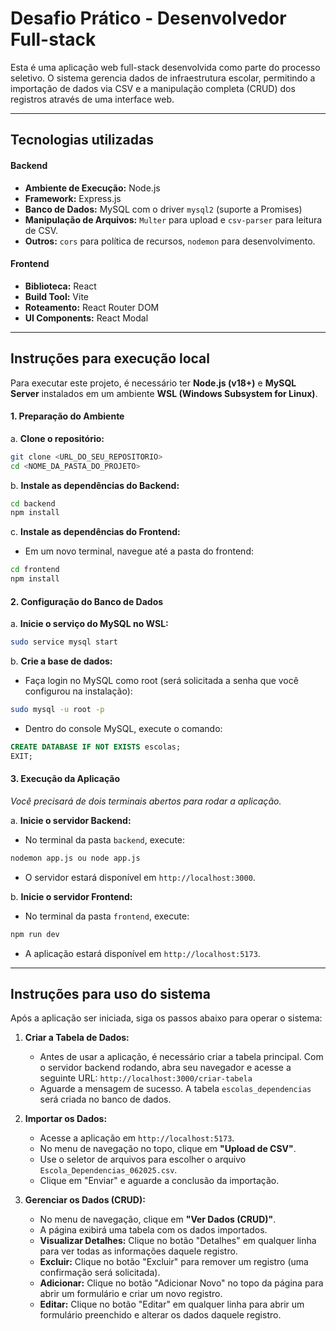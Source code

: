 # Desafio Prático - Desenvolvedor Full-stack

Esta é uma aplicação web full-stack desenvolvida como parte do processo seletivo. O sistema gerencia dados de infraestrutura escolar, permitindo a importação de dados via CSV e a manipulação completa (CRUD) dos registros através de uma interface web.

---

## Tecnologias utilizadas

#### **Backend**
* **Ambiente de Execução:** Node.js
* **Framework:** Express.js
* **Banco de Dados:** MySQL com o driver `mysql2` (suporte a Promises)
* **Manipulação de Arquivos:** `Multer` para upload e `csv-parser` para leitura de CSV.
* **Outros:** `cors` para política de recursos, `nodemon` para desenvolvimento.

#### **Frontend**
* **Biblioteca:** React
* **Build Tool:** Vite
* **Roteamento:** React Router DOM
* **UI Components:** React Modal

---

## Instruções para execução local

Para executar este projeto, é necessário ter **Node.js (v18+)** e **MySQL Server** instalados em um ambiente **WSL (Windows Subsystem for Linux)**.

#### **1. Preparação do Ambiente**

a. **Clone o repositório:**
```bash
git clone <URL_DO_SEU_REPOSITORIO>
cd <NOME_DA_PASTA_DO_PROJETO>
```

b. **Instale as dependências do Backend:**
```bash
cd backend
npm install
```

c. **Instale as dependências do Frontend:**
* Em um novo terminal, navegue até a pasta do frontend:
```bash
cd frontend
npm install
```

#### **2. Configuração do Banco de Dados**

a. **Inicie o serviço do MySQL no WSL:**
```bash
sudo service mysql start
```

b. **Crie a base de dados:**
* Faça login no MySQL como root (será solicitada a senha que você configurou na instalação):
```bash
sudo mysql -u root -p
```
* Dentro do console MySQL, execute o comando:
```sql
CREATE DATABASE IF NOT EXISTS escolas;
EXIT;
```

#### **3. Execução da Aplicação**

*Você precisará de dois terminais abertos para rodar a aplicação.*

a. **Inicie o servidor Backend:**
* No terminal da pasta `backend`, execute:
```bash
nodemon app.js ou node app.js
```
* O servidor estará disponível em `http://localhost:3000`.

b. **Inicie o servidor Frontend:**
* No terminal da pasta `frontend`, execute:
```bash
npm run dev
```
* A aplicação estará disponível em `http://localhost:5173`.

---

## Instruções para uso do sistema

Após a aplicação ser iniciada, siga os passos abaixo para operar o sistema:

1.  **Criar a Tabela de Dados:**
    * Antes de usar a aplicação, é necessário criar a tabela principal. Com o servidor backend rodando, abra seu navegador e acesse a seguinte URL:
    `http://localhost:3000/criar-tabela`
    * Aguarde a mensagem de sucesso. A tabela `escolas_dependencias` será criada no banco de dados.

2.  **Importar os Dados:**
    * Acesse a aplicação em `http://localhost:5173`.
    * No menu de navegação no topo, clique em **"Upload de CSV"**.
    * Use o seletor de arquivos para escolher o arquivo `Escola_Dependencias_062025.csv`.
    * Clique em "Enviar" e aguarde a conclusão da importação.

3.  **Gerenciar os Dados (CRUD):**
    * No menu de navegação, clique em **"Ver Dados (CRUD)"**.
    * A página exibirá uma tabela com os dados importados.
    * **Visualizar Detalhes:** Clique no botão "Detalhes" em qualquer linha para ver todas as informações daquele registro.
    * **Excluir:** Clique no botão "Excluir" para remover um registro (uma confirmação será solicitada).
    * **Adicionar:** Clique no botão "Adicionar Novo" no topo da página para abrir um formulário e criar um novo registro.
    * **Editar:** Clique no botão "Editar" em qualquer linha para abrir um formulário preenchido e alterar os dados daquele registro.

